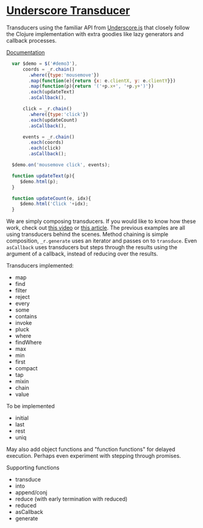 # [Underscore Transducer][4]

Transducers using the familiar API from  [Underscore.js][1] that closely follow the Clojure implementation with extra goodies like lazy generators and callback processes.

[Documentation][4]

```javascript
  var $demo = $('#demo3'),
      coords = _r.chain()
        .where({type:'mousemove'})
        .map(function(e){return {x: e.clientX, y: e.clientY}})
        .map(function(p){return '('+p.x+', '+p.y+')'})
        .each(updateText)
        .asCallback(),

      click = _r.chain()
        .where({type:'click'})
        .each(updateCount)
        .asCallback(),

      events = _r.chain()
        .each(coords)
        .each(click)
        .asCallback();

  $demo.on('mousemove click', events);

  function updateText(p){
     $demo.html(p);
  }

  function updateCount(e, idx){
     $demo.html('Click '+idx);
  }

```

We are simply composing transducers. If you would like to know how these work, check
out [this video][2] or [this article][3].  The previous examples are all using transducers
behind the scenes. Method chaining is simple composition, `_r.generate` uses an iterator and
passes on to `transduce`. Even `asCallback` uses transducers but steps through the results using
the argument of a callback, instead of reducing over the results.

Transducers implemented:

- map
- find
- filter
- reject
- every
- some
- contains
- invoke
- pluck
- where
- findWhere
- max
- min
- first
- compact
- tap
- mixin
- chain
- value

To be implemented

- initial
- last
- rest
- uniq

May also add object functions and "function functions" for delayed execution. Perhaps
even experiment with stepping through promises.

Supporting functions

- transduce
- into
- append/conj
- reduce (with early termination with reduced)
- reduced
- asCallback
- generate

[1]: http://underscorejs.org/
[2]: https://www.youtube.com/watch?v=6mTbuzafcII
[3]: http://phuu.net/2014/08/31/csp-and-transducers.html
[4]: http://simplectic.com/projects/underscore-transducer/
